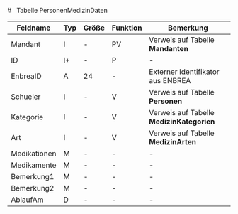 #   Tabelle PersonenMedizinDaten



| Feldname     | Typ | Größe | Funktion | Bemerkung                                |
|--------------|-----|-------|----------|------------------------------------------|
| Mandant      | I   | -     | PV       | Verweis auf Tabelle **Mandanten**        |
| ID           | I+  | -     | P        | -                                        |
| EnbreaID     | A   | 24    | -        | Externer Identifikator aus ENBREA        |
| Schueler     | I   | -     | V        | Verweis auf Tabelle **Personen**         |
| Kategorie    | I   | -     | V        | Verweis auf Tabelle **MedizinKategorien** |
| Art          | I   | -     | V        | Verweis auf Tabelle **MedizinArten**     |
| Medikationen | M   | -     | -        | -                                        |
| Medikamente  | M   | -     | -        | -                                        |
| Bemerkung1   | M   | -     | -        | -                                        |
| Bemerkung2   | M   | -     | -        | -                                        |
| AblaufAm     | D   | -     | -        | -                                        |


